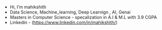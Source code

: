 - Hi, I’m mahikshith
-  Data Science, Machine_learning, Deep Learnign , AI, Genai
-  Masters in Computer Science - specalization in A.I & M.L with 3.9 CGPA
-  Linkedin - (https://www.linkedin.com/in/mahikshith/)

<!---
mahikshith/mahikshith is a ✨ special ✨ repository because its `README.md` (this file) appears on your GitHub profile.
You can click the Preview link to take a look at your changes.
--->
